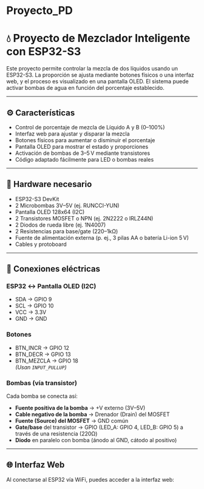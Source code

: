 # Proyecto_PD
# 💧 Proyecto de Mezclador Inteligente con ESP32-S3

Este proyecto permite controlar la mezcla de dos líquidos usando un ESP32-S3. La proporción se ajusta mediante botones físicos o una interfaz web, y el proceso es visualizado en una pantalla OLED. El sistema puede activar bombas de agua en función del porcentaje establecido.

---

## ⚙️ Características

- Control de porcentaje de mezcla de Líquido A y B (0–100%)
- Interfaz web para ajustar y disparar la mezcla
- Botones físicos para aumentar o disminuir el porcentaje
- Pantalla OLED para mostrar el estado y proporciones
- Activación de bombas de 3–5 V mediante transistores
- Código adaptado fácilmente para LED o bombas reales

---

## 🧩 Hardware necesario

- ESP32-S3 DevKit
- 2 Microbombas 3V–5V (ej. RUNCCI-YUN)
- Pantalla OLED 128x64 (I2C)
- 2 Transistores MOSFET o NPN (ej. 2N2222 o IRLZ44N)
- 2 Diodos de rueda libre (ej. 1N4007)
- 2 Resistencias para base/gate (220–1kΩ)
- Fuente de alimentación externa (p. ej., 3 pilas AA o batería Li-ion 5 V)
- Cables y protoboard

---

## 🔌 Conexiones eléctricas

### ESP32 ↔ Pantalla OLED (I2C)
- SDA → GPIO 9  
- SCL → GPIO 10  
- VCC → 3.3V  
- GND → GND

### Botones
- BTN_INCR → GPIO 12  
- BTN_DECR → GPIO 13  
- BTN_MEZCLA → GPIO 18  
*(Usan `INPUT_PULLUP`)*

### Bombas (vía transistor)
Cada bomba se conecta así:
- **Fuente positiva de la bomba** → +V externo (3V–5V)
- **Cable negativo de la bomba** → Drenador (Drain) del MOSFET
- **Fuente (Source) del MOSFET** → GND común
- **Gate/base** del transistor → GPIO (LED_A: GPIO 4, LED_B: GPIO 5) a través de una resistencia (220Ω)
- **Diodo** en paralelo con bomba (ánodo al GND, cátodo al positivo)

---

## 🌐 Interfaz Web

Al conectarse al ESP32 vía WiFi, puedes acceder a la interfaz web:
